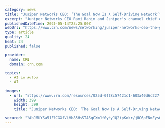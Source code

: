 ```yaml
---
category: news
title: "Juniper Networks CEO: ‘The Goal Now Is A Self-Driving Network’"
excerpt: "Juniper Networks CEO Rami Rahim and Juniper's channel chief discussed how Juniper is incorporating is recently-acquired Mist Systems' AI technology into all product lines, and even the Juniper partner experience."
publishedDateTime: 2020-05-14T23:25:00Z
webUrl: "https://www.crn.com/news/networking/juniper-networks-ceo-the-goal-now-is-a-self-driving-network-"
type: article
quality: 24
heat: 24
published: false

provider:
  name: CRN
  domain: crn.com

topics:
  - AI in Autos
  - AI

images:
  - url: "https://www.crn.com/resources/025d-0f68c57421c1-608a40d6c227-1000/rahim-rami-juniper-networks400.jpg"
    width: 399
    height: 399
    title: "Juniper Networks CEO: ‘The Goal Now Is A Self-Driving Network’"

secured: "YAbJMUYSa51F0CGXfVLVb85HsSTASqCXmJf0yHyJQ2ipKokr/jUC6pENmFysONQgW8qkNARIsss6PwNhs+885ApiB8kwwP0M+FzV8HsP0NIHQR3c2wcmpgVEs26p/2JrrG9ddzr/YvIhPc8cwxNYQBk5xGa3U85LVIx1Et0Zdpz7PbDlvymXNl+plaTvNGMBIfoj/WA1rtg+hBmevHPvvSk6iL1T07wjcMJzkvtJf5MXIyRmSmhJ3ghNMd9Ua1lbEU7ovSt4XBXCF55B/zkE0mtzlrO/su+4OvYfObcpEvP21iIvV0Jkb6Ufd7SISgRqmYvd/laPQYuu2DNAEDSM04a7S7Y/dPnHixCnV6nqzJb0wofRkTmFsZJpCmDWVMLrXb73lUiEHdClax2b2xmm3kty91nPm3mH5EiJemmXaDa8A8/J5S+266n1aeJ1X4fZs5gGjKB2l/Q6acZa5T+ql4XnbgIPMlKCH/1M0l8Ng4Y=;U5bwJUbc0icmVo84YxumhQ=="
---
```


